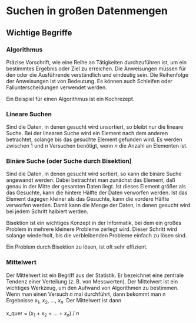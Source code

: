 # Suchen in großen Datenmengen

## Wichtige Begriffe

### Algorithmus
Präzise Vorschrift, wie eine Reihe an Tätigkeiten durchzuführen ist, um ein bestimmtes Ergebnis oder Ziel zu erreichen. Die Anweisungen müssen für den oder die Ausführende verständlich und eindeutig sein. Die Reihenfolge der Anweisungen ist von Bedeutung. Es können auch Schleifen oder Fallunterscheidungen verwendet werden.

Ein Beispiel für einen Algorithmus ist ein Kochrezept.

### Lineare Suchen
Sind die Daten, in denen gesucht wird unsortiert, so bleibt nur die lineare Suche. Bei der linearen Suche wird ein Element nach dem anderen betrachtet, solange bis das gesuchte Element gefunden wird. Es werden zwischen 1 und _n_ Versuchen benötigt, wenn _n_ die Anzahl an Elementen ist.

### Binäre Suche (oder Suche durch Bisektion)
Sind die Daten, in denen gesucht wird sortiert, so kann die binäre Suche angewandt werden. Dabei betrachtet man zunächst das Element, daß genau in der Mitte der gesamten Daten liegt. Ist dieses Element größer als das Gesuchte, kann die hintere Hälfte der Daten verworfen werden. Ist das Element dagegen kleiner als das Gesuchte, kann die vordere Hälfte verworfen werden. Damit kann die Menge der Daten, in denen gesucht wird bei jedem Schritt halbiert werden.

Bisektion ist ein wichtiges Konzept in der Informatik, bei dem ein großes Problem in mehrere kleinere Probleme zerlegt wird. Dieser Schritt wird solange wiederholt, bis die verbleibenden Probleme einfach zu lösen sind.

Ein Problem durch Bisektion zu lösen, ist oft sehr effizient.

### Mittelwert
Der Mittelwert ist ein Begriff aus der Statistik. Er bezeichnet eine zentrale Tendenz einer Verteilung (z. B. von Messwerten). Der Mittelwert ist ein wichtiges Werkzeug, um den Aufwand von Algorithmen zu bestimmen. Wenn man einen Versuch _n_ mal durchführt, dann bekommt man n Ergebnisse _x_<sub>1</sub>, _x_<sub>2</sub>, ..., _x<sub>n</sup>_.
Der Mittelwert ist dann

  x_quer = (_x_<sub>1</sub> + _x_<sub>2</sub> + ... + _x<sub>n</sub>_) / _n_
